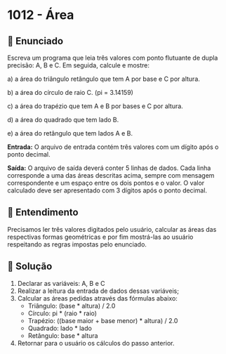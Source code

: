 # 1012 - Área

## 🤔 Enunciado 

Escreva um programa que leia três valores com ponto flutuante de dupla precisão: A, B e C. Em seguida, calcule e mostre: 

a) a área do triângulo retângulo que tem A por base e C por altura.

b) a área do círculo de raio C. (pi = 3.14159)

c) a área do trapézio que tem A e B por bases e C por altura.

d) a área do quadrado que tem lado B.

e) a área do retângulo que tem lados A e B.

**Entrada:** O arquivo de entrada contém três valores com um dígito após o ponto decimal.

**Saída:** O arquivo de saída deverá conter 5 linhas de dados. Cada linha corresponde a uma das áreas descritas acima, sempre com mensagem correspondente e um espaço entre os dois pontos e o valor. O valor calculado deve ser apresentado com 3 dígitos após o ponto decimal.

## 🤝 Entendimento

Precisamos ler três valores digitados pelo usuário, calcular as áreas das respectivas formas geométricas e por fim mostrá-las ao usuário respeitando as regras impostas pelo enunciado. 

## 🎯 Solução

1. Declarar as variáveis: A, B e C
2. Realizar a leitura da entrada de dados dessas variáveis;
3. Calcular as áreas pedidas através das fórmulas abaixo: 
   - Triângulo: (base * altura) / 2.0
   - Círculo: pi * (raio * raio)
   - Trapézio: ((base maior + base menor) * altura) / 2.0
   - Quadrado: lado * lado
   - Retângulo: base * altura 
4. Retornar para o usuário os cálculos do passo anterior. 
